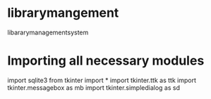 # librarymangement
libararymanagementsystem
# Importing all necessary modules
import sqlite3
from tkinter import *
import tkinter.ttk as ttk
import tkinter.messagebox as mb
import tkinter.simpledialog as sd
